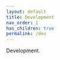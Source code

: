 ```yaml
---
layout: default
title: Development
nav_order: 1
has_children: true
permalink: /dev
---
```


Development.
